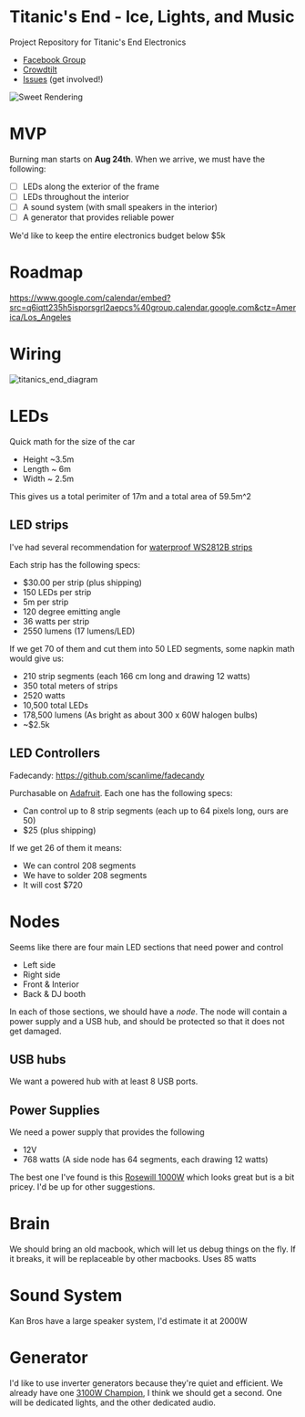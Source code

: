 Titanic's End - Ice, Lights, and Music
=================

Project Repository for Titanic's End Electronics

- [Facebook Group](https://www.facebook.com/groups/1434882210102871/)
- [Crowdtilt](https://www.crowdtilt.com/campaigns/titanics-end)
- [Issues](https://github.com/nottombrown/IceLightsAndMusic/issues) (get involved!)

![Sweet Rendering](https://cloud.githubusercontent.com/assets/306655/3239022/981f72f2-f102-11e3-9e56-e604742f7924.jpg)

# MVP

Burning man starts on **Aug 24th**. When we arrive, we must have the following:

- [ ] LEDs along the exterior of the frame
- [ ] LEDs throughout the interior
- [ ] A sound system (with small speakers in the interior)
- [ ] A generator that provides reliable power

We'd like to keep the entire electronics budget below $5k

# Roadmap

https://www.google.com/calendar/embed?src=q6iqtt235h5isporsgrl2aepcs%40group.calendar.google.com&ctz=America/Los_Angeles

# Wiring

![titanics_end_diagram](https://cloud.githubusercontent.com/assets/306655/3335592/cf1e1274-f817-11e3-9934-029488f935b8.png)

# LEDs

Quick math for the size of the car

- Height ~3.5m
- Length ~ 6m
- Width ~ 2.5m

This gives us a total perimiter of 17m and a total area of 59.5m^2

## LED strips
I've had several recommendation for [waterproof WS2812B strips](http://www.aliexpress.com/item/5m-DC5V-IP65-WS2812B-led-digital-strip-30pcs-WS2812B-M-with-30pixels-36W-white-pcb-waterproof/1074720878.html)

Each strip has the following specs:

- $30.00 per strip (plus shipping)
- 150 LEDs per strip
- 5m per strip
- 120 degree emitting angle
- 36 watts per strip
- 2550 lumens (17 lumens/LED)

If we get 70 of them and cut them into 50 LED segments, some napkin math would give us:

- 210 strip segments (each 166 cm long and drawing 12 watts)
- 350 total meters of strips
- 2520 watts
- 10,500 total LEDs
- 178,500 lumens (As bright as about 300 x 60W halogen bulbs)
- ~$2.5k

## LED Controllers

Fadecandy: https://github.com/scanlime/fadecandy

Purchasable on [Adafruit](http://www.adafruit.com/products/1689). Each one has the following specs:

- Can control up to 8 strip segments (each up to 64 pixels long, ours are 50)
- $25 (plus shipping)

If we get 26 of them it means:

- We can control 208 segments
- We have to solder 208 segments
- It will cost $720

# Nodes

Seems like there are four main LED sections that need power and control

- Left side
- Right side
- Front & Interior
- Back & DJ booth

In each of those sections, we should have a *node*. The node will contain a power supply and a USB hub, and should be protected so that it does not get damaged.

## USB hubs

We want a powered hub with at least 8 USB ports.

## Power Supplies

We need a power supply that provides the following

- 12V
- 768 watts (A side node has 64 segments, each drawing 12 watts)

The best one I've found is this [Rosewill 1000W](http://www.amazon.com/Rosewill-RBR1000-M-1000-Watt-Certified-compatible/dp/B003J89V0A/ref=sr_1_8?s=pc&ie=UTF8&qid=1403177907&sr=1-8&keywords=power+supply) which looks great but is a bit pricey. I'd be up for other suggestions.

# Brain

We should bring an old macbook, which will let us debug things on the fly. If it breaks, it will be replaceable by other macbooks. Uses 85 watts

# Sound System

Kan Bros have a large speaker system, I'd estimate it at 2000W

# Generator

I'd like to use inverter generators because they're quiet and efficient. We already have one [3100W Champion](http://www.amazon.com/gp/product/B00BBDCE1S/ref=oh_details_o06_s00_i00?ie=UTF8&psc=1), I think we should get a second. One will be dedicated lights, and the other dedicated audio.

